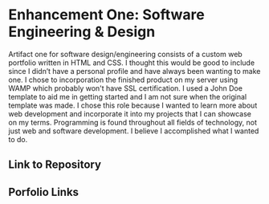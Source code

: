 




# Enhancement One: Software Engineering & Design

Artifact one for software design/engineering consists of a custom web portfolio written in HTML and CSS.  I thought this would be good to include since I didn’t have a personal profile and have always been wanting to make one.  I chose to incorporation the finished product on my server using WAMP which probably won't have SSL certification.  I used a John Doe template to aid me in getting started and I am not sure when the original template was made.  I chose this role because I wanted to learn more about web development and incorporate it into my projects that I can showcase on my terms.  Programming is found throughout all fields of technology, not just web and software development.  I believe I accomplished what I wanted to do. 

## Link to Repository

## Porfolio Links

